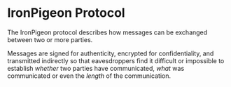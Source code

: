 # IronPigeon Protocol

The IronPigeon protocol describes how messages can be exchanged between two or more parties.

Messages are signed for authenticity, encrypted for confidentiality,
and transmitted indirectly so that eavesdroppers find it difficult or
impossible to establish *whether* two parties have communicated,
*what* was communicated or even the *length* of the communication.
